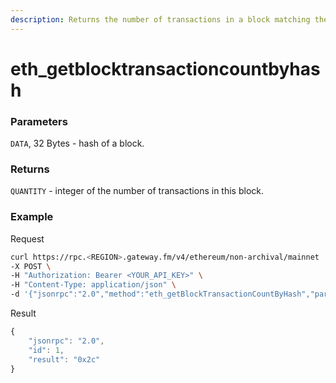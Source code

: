 ```yaml
---
description: Returns the number of transactions in a block matching the given block hash.
---
```


# eth_getblocktransactioncountbyhash

### Parameters

`DATA`, 32 Bytes - hash of a block.

### Returns

`QUANTITY` - integer of the number of transactions in this block.

### **Example**

Request

```bash
curl https://rpc.<REGION>.gateway.fm/v4/ethereum/non-archival/mainnet  \
-X POST \
-H "Authorization: Bearer <YOUR_API_KEY>" \
-H "Content-Type: application/json" \
-d '{"jsonrpc":"2.0","method":"eth_getBlockTransactionCountByHash","params":["0x58fe2b09d4c7f44899d3b657d5e98e0913786d4db887fb57125b81d02663c4f7"],"id":1}'
```

Result

```javascript
{
    "jsonrpc": "2.0",
    "id": 1,
    "result": "0x2c"
}
```
